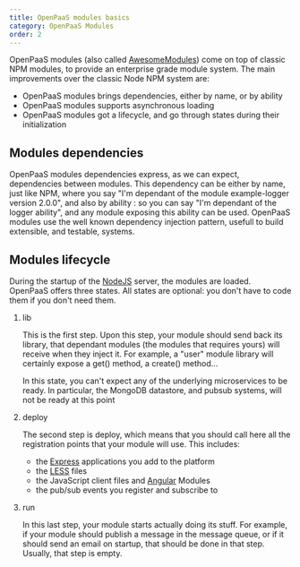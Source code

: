 ```yaml
---
title: OpenPaaS modules basics
category: OpenPaaS Modules
order: 2
---
```


OpenPaaS modules (also called [AwesomeModules](https://ci.open-paas.org/stash/projects/AM/repos/awesome-module-manager/browse)) come on top of classic NPM modules, to provide an enterprise grade module system. The main improvements over the classic Node NPM system are:

* OpenPaaS modules brings dependencies, either by name, or by ability
* OpenPaaS modules supports asynchronous loading
* OpenPaaS modules got a lifecycle, and go through states during their initialization

Modules dependencies
--------------------

OpenPaaS modules dependencies express, as we can expect, dependencies between modules. This dependency can be either by name, just like NPM, where you say "I'm dependant of the module example-logger version 2.0.0", and also by ability : so you can say "I'm dependant of the logger ability", and any module exposing this ability can be used. OpenPaaS modules use the well known dependency injection pattern, usefull to build extensible, and testable, systems.

Modules lifecycle
-----------------

During the startup of the [NodeJS](https://nodejs.org/) server, the modules are loaded. OpenPaaS offers three states. All states are optional: you don't have to code them if you don't need them.

1. lib

    This is the first step. Upon this step, your module should send back its library, that dependant modules (the modules that requires yours) will receive when they inject it. For example, a "user" module library will certainly expose a get() method, a create() method...

    In this state, you can't expect any of the underlying microservices to be ready. In particular, the MongoDB datastore, and pubsub systems, will not be ready at this point

2. deploy

    The second step is deploy, which means that you should call here all the registration points that your module will use. This includes:

    * the [Express](https://expressjs.org) applications you add to the platform
    * the [LESS](http://lesscss.org/) files
    * the JavaScript client files and [Angular](https://angularjs.org/) Modules
    * the pub/sub events you register and subscribe to

3. run

    In this last step, your module starts actually doing its stuff. For example, if your module should publish a message in the message queue, or if it should send an email on startup, that should be done in that step. Usually, that step is empty.


